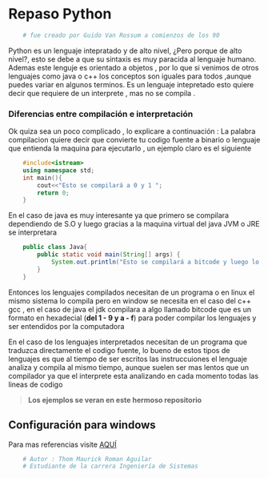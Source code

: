 # **Repaso Python**
```python
    # fue creado por Guido Van Rossum a comienzos de los 90 
```
Python es un lenguaje intepratado y de alto nivel, ¿Pero porque de alto nivel?, esto se debe a que su sintaxis es muy paracida al lenguaje humano.
Ademas este lenguje es orientado a objetos , por lo que si venimos de otros lenguajes como java o c++ los conceptos son iguales para todos ,aunque puedes variar en algunos terminos.
Es un lenguaje intepretado esto quiere decir que requiere de un interprete , mas no se compila .
### **Diferencias entre compilación e interpretación** 
Ok quiza sea un poco complicado , lo explicare a continuación :
La palabra compilacion quiere decir que convierte tu codigo fuente a binario o lenguaje que entienda la maquina para ejecutarlo , un ejemplo claro es el siguiente
```c++
    #include<istream>
    using namespace std;
    int main(){
        cout<<"Esto se compilará a 0 y 1 ";
        return 0;
    }
```
En el caso de java es muy interesante ya que primero se compilara dependiendo de S.O y luego gracias a la maquina virtual del java JVM o JRE se interpretara

```java
    public class Java{
        public static void main(String[] args) {
            System.out.println("Esto se compilará a bitcode y luego lo interpretara el JRE");
        }
    }
```
Entonces los lenguajes compilados necesitan de un programa o en linux el mismo sistema lo compila pero en window se necesita en el caso del c++ gcc , en el caso de java el jdk compilara a algo llamado bitcode que es un formato en hexadecial (**del 1 - 9 y a - f**) 
para poder compilar los lenguajes y ser entendidos por la computadora

En el caso de los lenguajes interpretados necesitan de un programa que traduzca directamente el codigo fuente, lo bueno de estos tipos de lenguajes es que al tiempo
de ser escritos las instruccuiones el lenguaje analiza y compila al mismo tiempo, aunque suelen ser mas lentos que un compilador ya que el interprete esta analizando en cada momento todas las lineas de codigo 

> **Los ejemplos se veran en este hermoso repositorio** 

## **Configuración para windows**



Para mas referencias visite [AQUÍ](https://github.com/pystudent1913/ClasePiloto-Python/tree/master/01_tipos_de_datos_en_python)

```python
    # Autor : Thom Maurick Roman Aguilar
    # Estudiante de la carrera Ingeniería de Sistemas
```